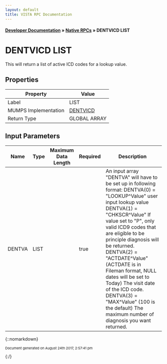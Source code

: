```yaml
---
layout: default
title: VISTA RPC Documentation
---
```


#### [Developer Documentation](../index) &#187; [Native RPCs](TableOfContents) &#187; DENTVICD LIST<br/>
# DENTVICD LIST

This will return a list of active ICD codes for a lookup value.

## Properties

Property | Value
--- | ---
Label | LIST
MUMPS Implementation | [DENTVICD](http://code.osehra.org/dox/Routine_DENTVICD_source.html)
Return Type | GLOBAL ARRAY


## Input Parameters

Name | Type | Maximum Data Length | Required | Description
--- | --- | --- | --- | ---
DENTVA | LIST |  | true | An input array &quot;DENTVA&quot; will have to be set up in following format:   DENTVA(0) &#x3D; &quot;LOOKUP^Value&quot;      user input lookup value  DENTVA(1) &#x3D; &quot;CHKSCR^Value&quot;      If value set to &quot;P&quot;, only valid ICD9 codes that are eligible to be      principle diagnosis will be returned.  DENTVA(2) &#x3D; &quot;ACTDATE^Value&quot;       (ACTDATE is in Fileman format, NULL dates will be set to Today)      The visit date of the ICD code.  DENTVA(3) &#x3D; &quot;MAX^Value&quot; (100 is the default)         The maximum number of diagnosis you want returned.



{::nomarkdown} <br/><p style="font-size: 11px">Document generated on August 24th 2017, 2:57:41 pm</p>{:/}